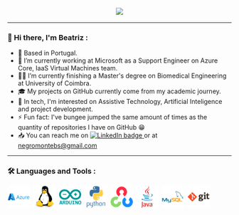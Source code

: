 <img src="https://komarev.com/ghpvc/?username=blackmountainb&style=flat-square&color=blue" alt=""/>

<div id="header" align="center">
  <img src="https://media.giphy.com/media/v1.Y2lkPTc5MGI3NjExMWJmNTFmYzNhMDVmZmY2NWRiOWRjNzM2YTdhNzI4NGQ5MjI5OTkyMCZjdD1n/scZPhLqaVOM1qG4lT9/giphy.gif" width="300"/>
</div>

---
### 👋 Hi there, I'm Beatriz :


- 📍  Based in Portugal.
- 🔭 I’m currently working at Microsoft as a Support Engineer on Azure Core, IaaS Virtual Machines team.
- 👩‍🎓 I’m currently finishing a Master's degree on Biomedical Engineering at University of Coimbra.
- 🎓 My projects on GitHub currently come from my academic journey.
- 🎯 In tech, I'm interested on Assistive Technology, Artificial Inteligence and project development.
- ⚡ Fun fact: I've bungee jumped the same amount of times as the quantity of repositories I have on GitHub 😁
- 📥 You can reach me on <a href="https://www.linkedin.com/in/beatriz-negromonte/">
    <img src = "https://img.shields.io/badge/LinkedIn-blue?logo=linkedin&logoColor=white&style=for-the-badge" alt="LinkedIn badge" width="70" height="20"/>
  </a>
  or at negromontebs@gmail.com
---

### :hammer_and_wrench: Languages and Tools :
<div>
  <img src="https://github.com/devicons/devicon/blob/master/icons/azure/azure-original-wordmark.svg" title="Azure" alt="Azure" width="50" height="50"/>&nbsp;
  <img src="https://github.com/devicons/devicon/blob/master/icons/linux/linux-original.svg" title="Linux"  alt="Linux" width="50" height="50"/>&nbsp;
  <img src="https://github.com/devicons/devicon/blob/master/icons/arduino/arduino-original-wordmark.svg" title="Arduino" alt="Arduino" width="50" height="50"/>&nbsp;
  <img src="https://github.com/devicons/devicon/blob/master/icons/python/python-original-wordmark.svg" title="Python" alt="Python" width="50" height="50"/>&nbsp;
  <img src="https://github.com/devicons/devicon/blob/master/icons/opencv/opencv-original.svg" title="OpenCV" alt="OpenCV" width="50" height="50"/>&nbsp;
  <img src="https://github.com/devicons/devicon/blob/master/icons/java/java-original-wordmark.svg" title="Java" alt="Java" width="50" height="50"/>&nbsp;
  <img src="https://github.com/devicons/devicon/blob/master/icons/mysql/mysql-original-wordmark.svg" title="MySQL"  alt="MySQL" width="50" height="50"/>&nbsp;
  <img src="https://github.com/devicons/devicon/blob/master/icons/git/git-original-wordmark.svg" title="Git" **alt="Git" width="50" height="50"/>

</div>
  
<!--
**blackmountainb/blackmountainb** is a ✨ _special_ ✨ repository because its `README.md` (this file) appears on your GitHub profile.
<h2 align="center"> Hi there, I'm Beatriz </h1>
<div align="center" id = "badges">
  <a href="https://www.linkedin.com/in/beatriz-negromonte/">
    <img src = "https://img.shields.io/badge/LinkedIn-blue?logo=linkedin&logoColor=white&style=for-the-badge" alt="LinkedIn badge"/>
  </a>
  
 </div>  

Here are some ideas to get you started:

- 🔭 I’m currently working on ...
- 🌱 I’m currently learning ...
- 👯 I’m looking to collaborate on ...
- 🤔 I’m looking for help with ...
- 💬 Ask me about ...
- 📫 How to reach me: ...
- 😄 Pronouns: ...
- ⚡ Fun fact: ...
-->
